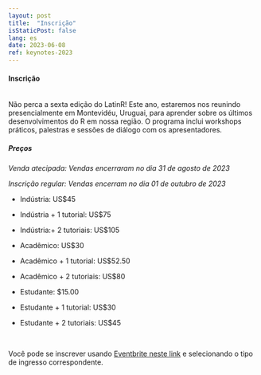 ```yaml
---
layout: post
title:  "Inscrição"
isStaticPost: false
lang: es
date: 2023-06-08
ref: keynotes-2023
---
```


#### Inscrição

<br> Não perca a sexta edição do LatinR! Este ano, estaremos nos reunindo presencialmente em Montevidéu, Uruguai, para aprender sobre os últimos desenvolvimentos do R em nossa região. O programa inclui workshops práticos, palestras e sessões de diálogo com os apresentadores.
<br>

##### Preços

_Venda atecipada: Vendas encerraram no dia 31 de agosto de 2023_


_Inscrição regular: Vendas encerram no dia 01 de outubro de 2023_

- Indústria: US$45

- Indústria + 1 tutorial: US$75

- Indústria:+ 2 tutoriais: US$105

- Acadêmico: US$30

- Acadêmico + 1 tutorial:  US$52.50

- Acadêmico + 2 tutoriais: US$80

- Estudante: $15.00

- Estudante + 1 tutorial: US$30

- Estudante + 2 tutoriais: US$45

<br>


Você pode se inscrever usando [Eventbrite neste link](https://www.eventbrite.cl/e/latinr-2023-conferencia-latinoamericana-sobre-uso-de-r-en-id-tickets-637517701607?utm-campaign=social&utm-content=attendeeshare&utm-medium=discovery&utm-term=listing&utm-source=cp&aff=escb) e selecionando o tipo de ingresso correspondente.
